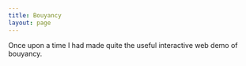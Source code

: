 ```yaml
---
title: Bouyancy
layout: page
---
```

Once upon a time I had made quite the useful interactive web demo of bouyancy.